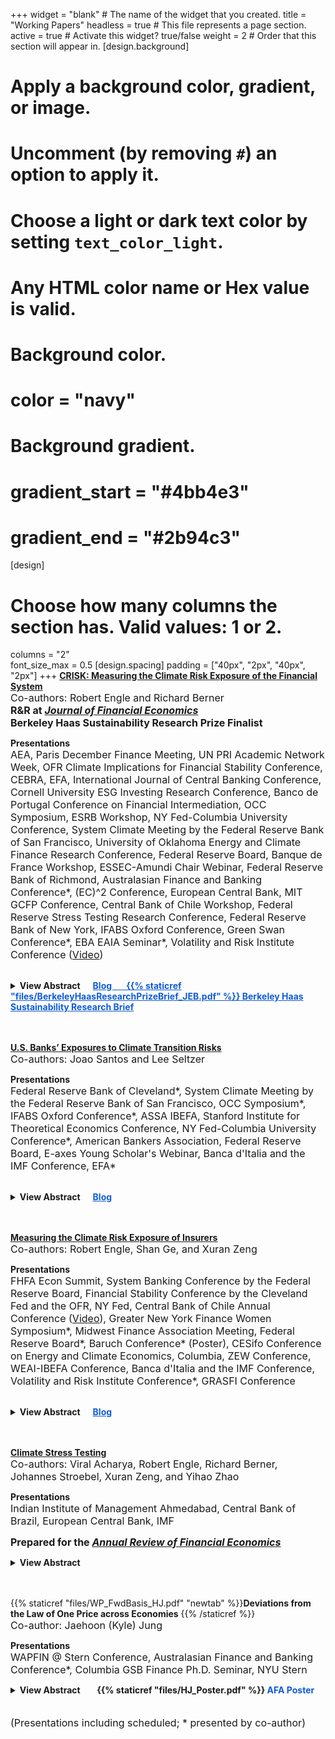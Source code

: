 +++
widget = "blank"  # The name of the widget that you created.
title = "Working Papers"
headless = true  # This file represents a page section.
active = true  # Activate this widget? true/false
weight = 2  # Order that this section will appear in.
[design.background]
  # Apply a background color, gradient, or image.
  #   Uncomment (by removing `#`) an option to apply it.
  #   Choose a light or dark text color by setting `text_color_light`.
  #   Any HTML color name or Hex value is valid.

  # Background color.
  # color = "navy"
  
  # Background gradient.
  # gradient_start = "#4bb4e3"
  # gradient_end = "#2b94c3"
[design]
  # Choose how many columns the section has. Valid values: 1 or 2.
  columns = "2"  
  font_size_max = 0.5
[design.spacing]
  padding = ["40px", "2px", "40px", "2px"]
+++
[**CRISK: Measuring the Climate Risk Exposure of the Financial System**](https://papers.ssrn.com/sol3/papers.cfm?abstract_id=3931516)  
<font size="3"> Co-authors: Robert Engle and Richard Berner </font>   
**<font size="3"> R&R at <i><u>Journal of Financial Economics </u></i> </font>**  
**<font size="3"> Berkeley Haas Sustainability Research Prize Finalist </u></i> </font>**  

<strong>Presentations </strong>  
<font size="3">
AEA, Paris December Finance Meeting, UN PRI Academic Network Week, OFR Climate Implications for Financial Stability Conference, CEBRA, EFA, International Journal of Central Banking Conference, Cornell University ESG Investing Research Conference, Banco de Portugal Conference on Financial Intermediation, OCC Symposium, ESRB Workshop, NY Fed-Columbia University Conference, System Climate Meeting by the Federal Reserve Bank of San Francisco, University of Oklahoma Energy and Climate Finance Research Conference, Federal Reserve Board, Banque de France Workshop, ESSEC-Amundi Chair Webinar, Federal Reserve Bank of Richmond, Australasian Finance and Banking Conference*, (EC)^2 Conference, European Central Bank, MIT GCFP Conference, Central Bank of Chile Workshop, Federal Reserve Stress Testing Research Conference, Federal Reserve Bank of New York, IFABS Oxford Conference, Green Swan Conference*, EBA EAIA Seminar*, Volatility and Risk Institute Conference ([Video](https://www.youtube.com/watch?v=fvnzrdnlSpw))  
</font> 
<br/>

<details>
<summary><strong>View Abstract&nbsp;&nbsp;&nbsp;&nbsp;&nbsp;&nbsp;<a href="https://libertystreeteconomics.newyorkfed.org/2023/04/crisk-measuring-the-climate-risk-exposure-of-the-financial-system/" style="color: rgb(15, 92, 214);">Blog&nbsp;&nbsp;&nbsp;&nbsp;&nbsp;&nbsp; {{% staticref "files/BerkeleyHaasResearchPrizeBrief_JEB.pdf" %}}<span style="color:rgb(15, 92, 214)"> Berkeley Haas Sustainability Research Brief</span></a></strong></summary>
We develop a market-based methodology to assess banks’ resilience to climate-related risks and study the climate-related risk exposure of large global banks. We introduce a new measure, CRISK, which is the expected capital shortfall of a bank in a climate stress scenario. To estimate CRISK, we construct climate risk factors and dynamically measure banks’ stock return sensitivity (that is, climate beta) to the climate risk factor. We validate the climate risk factor empirically and the climate beta estimates by using granular data on large U.S. banks’ loan portfolios. The measure is useful in quantifying banks’ climate-related risk exposure through the market risk and the credit risk channels.
</details>  
<br/><br/>


[**U.S. Banks’ Exposures to Climate Transition Risks**](https://papers.ssrn.com/sol3/papers.cfm?abstract_id=4411661)  
<font size="3"> Co-authors: Joao Santos and Lee Seltzer </font> 

<strong>Presentations </strong>  
<font size="3">
Federal Reserve Bank of Cleveland*, System Climate Meeting by the Federal Reserve Bank of San Francisco, OCC Symposium*, IFABS Oxford Conference*, ASSA IBEFA, Stanford Institute for Theoretical Economics Conference, NY Fed-Columbia University Conference*, American Bankers Association, Federal Reserve Board, E-axes Young Scholar's Webinar, Banca d'Italia and the IMF Conference, EFA*     
</font> 
<br/>

<details>
<summary><strong>View Abstract&nbsp;&nbsp;&nbsp;&nbsp;&nbsp;&nbsp;<a href="https://libertystreeteconomics.newyorkfed.org/2023/07/how-exposed-are-u-s-banks-loan-portfolios-to-climate-transition-risks/" style="color: rgb(15, 92, 214);">Blog</a></strong></summary>
We find that banks' credit exposures to transition risks are modest. We build on the estimated sectoral effects of climate transition policies from general equilibrium models. Even when we consider the strictest policies or the most adverse scenarios, exposures do not exceed 14% of banks' loan portfolios. We also find that commonly used carbon emissions can explain at most 60% of bank exposures estimated off general equilibrium models. Moreover, we find evidence of bank management of transition risk exposures. Banks that signed the Net-Zero Alliance have reduced their exposures compared to non-signatories, mainly by cutting lending to the riskiest industries. 
</details>  
<br/><br/>


[**Measuring the Climate Risk Exposure of Insurers**](https://papers.ssrn.com/sol3/papers.cfm?abstract_id=4510592)  
<font size="3"> Co-authors: Robert Engle, Shan Ge, and Xuran Zeng </font>  

<strong>Presentations </strong>    
<font size="3">
  FHFA Econ Summit, System Banking Conference by the Federal Reserve Board, Financial Stability Conference by the Cleveland Fed and the OFR, NY Fed, Central Bank of Chile Annual Conference ([Video](https://www.youtube.com/watch?v=7D9j4a5iufo)), Greater New York Finance Women Symposium*, Midwest Finance Association Meeting, Federal Reserve Board*, Baruch Conference* (Poster), CESifo Conference on Energy and Climate Economics, Columbia, ZEW Conference, WEAI-IBEFA Conference, Banca d'Italia and the IMF Conference, Volatility and Risk Institute Conference*, GRASFI Conference      
  </font>
</br>

<details>
<summary><strong>View Abstract&nbsp;&nbsp;&nbsp;&nbsp;&nbsp;&nbsp;<a href="https://libertystreeteconomics.newyorkfed.org/2024/04/physical-climate-risk-and-insurers/" style="color: rgb(15, 92, 214);">Blog</a></strong></summary>  
Insurance companies can be exposed to climate-related physical risk through their operations and to transition risk through their $12 trillion of financial asset holdings. We assess the climate risk exposure of property and casualty (P&C) and life insurance companies in the U.S. We construct a novel physical risk factor by forming a portfolio of P&C insurers’ stocks, with each insurer’s weight reflecting their operational exposure to states associated with high physical climate risk. We then estimate the dynamic physical climate beta, representing the stock return sensitivity of each insurer to the physical risk factor. In addition, using the climate beta estimates introduced by Jung et al. (2021), we calculate the expected capital shortfall of insurers under various climate stress scenarios. We validate our approach by utilizing granular data on insurers’ asset holdings and state-level operational exposure. Our findings indicate a positive association between larger exposures to risky states and higher holdings of brown assets with higher sensitivity to physical and transition risk, respectively.
</details>  
<br/><br/> 


[**Climate Stress Testing**](https://papers.ssrn.com/sol3/papers.cfm?abstract_id=4412022)  
<font size="3"> Co-authors: Viral Acharya, Robert Engle, Richard Berner, Johannes Stroebel, Xuran Zeng, and Yihao Zhao </font>  

<strong>Presentations </strong>    
<font size="3">
  Indian Institute of Management Ahmedabad, Central Bank of Brazil, European Central Bank, IMF
</font>
</br>

**<font size="3"> Prepared for the <i><u>Annual Review of Financial Economics</u></i> </font>**
<details>
<summary><strong>View Abstract</strong></summary>
We explore the design of climate stress tests to assess and manage macro-prudential risks from climate change in the financial sector. We review the climate stress scenarios currently employed by regulators, highlighting the need to (i) consider many transition risks as dynamic policy choices; (ii) better understand and incorporate feedback loops between climate change and the economy; and (iii) further explore "compound risk" scenarios in which climate risks co-occur with other risks. We discuss how the process of mapping climate stress scenarios into financial firm outcomes can incorporate existing evidence on the effects of various climate-related risks on credit and market outcomes. We argue that more research is required to (i) identify channels through which plausible scenarios can lead to meaningful short-run impact on credit risks given typical bank loan maturities; (ii) incorporate bank-lending responses to climate risks; (iii) assess the adequacy of climate risk pricing in financial markets; and (iv) better understand and incorporate the process of expectations formation around the realizations of climate risks. Finally, we discuss the relative advantages and disadvantages of using market-based climate stress tests that can be conducted using publicly available data to complement existing stress testing frameworks.
</details>  
<br/><br/>   


{{% staticref "files/WP_FwdBasis_HJ.pdf" "newtab" %}}**Deviations from the Law of One Price across Economies** {{% /staticref %}}  
<font size="3"> Co-author: Jaehoon (Kyle) Jung </font>    

<strong>Presentations </strong>  
<font size="3">
  WAPFIN @ Stern Conference, Australasian Finance and Banking Conference*, Columbia GSB Finance Ph.D. Seminar, NYU Stern
</font>
<br/> 


<details>
<summary><strong>View Abstract &nbsp;&nbsp;&nbsp;&nbsp;&nbsp;&nbsp; {{% staticref "files/HJ_Poster.pdf" %}}<span style="color:rgb(15, 92, 214)"> AFA Poster</span></a></strong></summary>
 In a model with agents facing constraints heterogeneous across economies, we provide a novel explanation for an understudied yet economically significant deviation from the Law of One Price across FX forward markets. Specifically, we document a substantial divergence between the exchange rate for locally traded forward contracts and contracts with the same maturity traded outside the jurisdiction of countries during the global financial crisis, and that the magnitudes varied across currencies. The model predicts that (1) the basis increases with the shadow costs of constraints across time and increases with the country-specific FX position limits across countries;  (2) the shadow cost of each constraint non-linearly increases as the intermediary sector's relative performance declines below a threshold; and (3) higher shadow cost of the position limit predicts lower future excess return on local-currency denominated assets, as buying local assets relaxes the FX position limit constraint imposed on the intermediaries. We test the model predictions and find consistent evidence in countries with tight position limits. 
</details>
<br/><br/>  
<font size="3">
(Presentations including scheduled; * presented by co-author)
</font>
